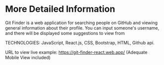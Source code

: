 # More Detailed Information

Git Finder is a web application for searching people on GitHub and viewing general information about their profile. You can input someone's username, and there will be displayed some suggestions to view from

TECHNOLOGIES: JavaScript, React.js, CSS, Bootstrap, HTML, Github api.

URL to view live example: https://git-finder-react.web.app/ (Adequate Mobile View included)
